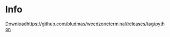 # Info
[Download](https://github.com/bludmas/weedzoneterminal/releases/tag/python)https://github.com/bludmas/weedzoneterminal/releases/tag/python
